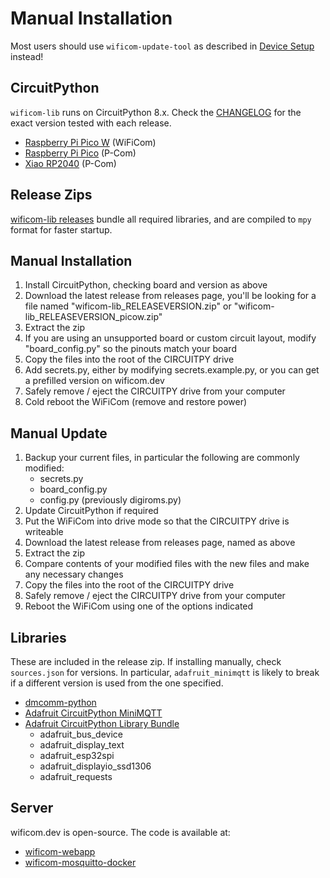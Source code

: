 # Manual Installation

Most users should use `wificom-update-tool` as described in [Device Setup](device_setup.md) instead!

## CircuitPython

`wificom-lib` runs on CircuitPython 8.x. Check the [CHANGELOG](https://github.com/mechawrench/wificom-lib/blob/main/CHANGELOG.md) for the exact version tested with each release.

- [Raspberry Pi Pico W](https://adafruit-circuit-python.s3.amazonaws.com/index.html?prefix=bin/raspberry_pi_pico_w/) (WiFiCom)
- [Raspberry Pi Pico](https://adafruit-circuit-python.s3.amazonaws.com/index.html?prefix=bin/raspberry_pi_pico/) (P-Com)
- [Xiao RP2040](https://adafruit-circuit-python.s3.amazonaws.com/index.html?prefix=bin/seeeduino_xiao_rp2040/) (P-Com)

## Release Zips

[wificom-lib releases](https://github.com/mechawrench/wificom-lib/releases) bundle all required libraries, and are compiled to `mpy` format for faster startup.

## Manual Installation

1. Install CircuitPython, checking board and version as above
1. Download the latest release from releases page, you'll be looking for a file named "wificom-lib_RELEASEVERSION.zip" or "wificom-lib_RELEASEVERSION_picow.zip"
1. Extract the zip
1. If you are using an unsupported board or custom circuit layout, modify "board_config.py" so the pinouts match your board
1. Copy the files into the root of the CIRCUITPY drive
1. Add secrets.py, either by modifying secrets.example.py, or you can get a prefilled version on wificom.dev
1. Safely remove / eject the CIRCUITPY drive from your computer
1. Cold reboot the WiFiCom (remove and restore power)

## Manual Update

1. Backup your current files, in particular the following are commonly modified:
    - secrets.py
    - board_config.py
    - config.py (previously digiroms.py)
1. Update CircuitPython if required
1. Put the WiFiCom into drive mode so that the CIRCUITPY drive is writeable
1. Download the latest release from releases page, named as above
1. Extract the zip
1. Compare contents of your modified files with the new files and make any necessary changes
1. Copy the files into the root of the CIRCUITPY drive
1. Safely remove / eject the CIRCUITPY drive from your computer
1. Reboot the WiFiCom using one of the options indicated

## Libraries

These are included in the release zip. If installing manually, check `sources.json` for versions. In particular, `adafruit_minimqtt` is likely to break if a different version is used from the one specified.

- [dmcomm-python](https://github.com/dmcomm/dmcomm-python)
- [Adafruit CircuitPython MiniMQTT](https://github.com/adafruit/Adafruit_CircuitPython_MiniMQTT)
- [Adafruit CircuitPython Library Bundle](https://github.com/adafruit/Adafruit_CircuitPython_Bundle)
    - adafruit_bus_device
    - adafruit_display_text
    - adafruit_esp32spi
    - adafruit_displayio_ssd1306
    - adafruit_requests

## Server

wificom.dev is open-source. The code is available at:

- [wificom-webapp](https://github.com/mechawrench/wificom-webapp/)
- [wificom-mosquitto-docker](https://github.com/mechawrench/wificom-mosquitto-docker/)
